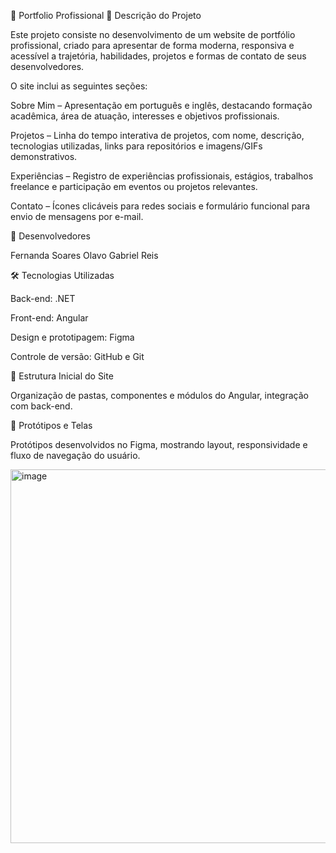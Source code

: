 🌟 Portfolio Profissional
📖 Descrição do Projeto

Este projeto consiste no desenvolvimento de um website de portfólio profissional, criado para apresentar de forma moderna, responsiva e acessível a trajetória, habilidades, projetos e formas de contato de seus desenvolvedores.

O site inclui as seguintes seções:

Sobre Mim – Apresentação em português e inglês, destacando formação acadêmica, área de atuação, interesses e objetivos profissionais.

Projetos – Linha do tempo interativa de projetos, com nome, descrição, tecnologias utilizadas, links para repositórios e imagens/GIFs demonstrativos.

Experiências – Registro de experiências profissionais, estágios, trabalhos freelance e participação em eventos ou projetos relevantes.

Contato – Ícones clicáveis para redes sociais e formulário funcional para envio de mensagens por e-mail.

👥 Desenvolvedores

Fernanda Soares
Olavo 
Gabriel Reis

🛠️ Tecnologias Utilizadas

Back-end: .NET 

Front-end: Angular

Design e prototipagem: Figma

Controle de versão: GitHub e Git

🌳 Estrutura Inicial do Site

Organização de pastas, componentes e módulos do Angular, integração com back-end.

🎨 Protótipos e Telas

Protótipos desenvolvidos no Figma, mostrando layout, responsividade e fluxo de navegação do usuário.

<img width="911" height="598" alt="image" src="https://github.com/user-attachments/assets/6a8bd4fc-ee18-4e86-badf-f6d2e8520ac1" />
